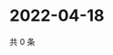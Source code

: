 # 2022-04-18

共 0 条

<!-- BEGIN WEIBO -->
<!-- 最后更新时间 Mon Apr 18 2022 18:01:31 GMT+0800 (China Standard Time) -->

<!-- END WEIBO -->
